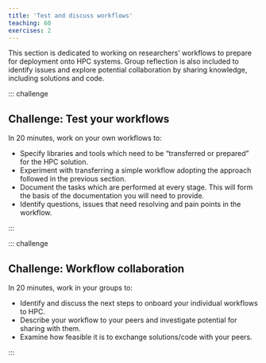 ```yaml
---
title: 'Test and discuss workflows'
teaching: 60
exercises: 2
---
```


This section is dedicated to working on researchers’ workflows to prepare for deployment onto HPC systems. Group reflection is also included to identify issues and explore potential collaboration by sharing knowledge, including solutions and code. 


::: challenge
## Challenge: Test your workflows

In 20 minutes, work on your own workflows to: 

- Specify libraries and tools which need to be “transferred or prepared” for the HPC solution. 
- Experiment with transferring a simple workflow adopting the approach followed in the previous section. 
- Document the tasks which are performed at every stage. This will form the basis of the documentation you will need to provide. 
- Identify questions, issues that need resolving and pain points in the workflow. 

:::

::: challenge
## Challenge: Workflow collaboration

In 20 minutes, work in your groups to: 

- Identify and discuss the next steps to onboard your individual workflows to HPC. 
- Describe your workflow to your peers and investigate potential for sharing with them. 
- Examine how feasible it is to exchange solutions/code with your peers.  

:::
